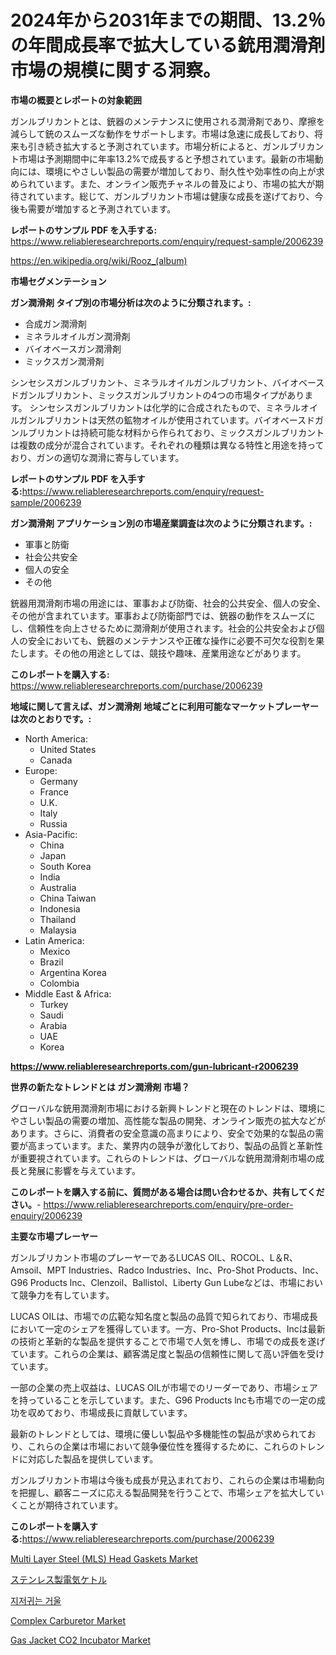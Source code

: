 <p><h1>2024年から2031年までの期間、13.2％の年間成長率で拡大している銃用潤滑剤市場の規模に関する洞察。</h1></p><p><strong>市場の概要とレポートの対象範囲</strong></p>
<p><p>ガンルブリカントとは、銃器のメンテナンスに使用される潤滑剤であり、摩擦を減らして銃のスムーズな動作をサポートします。市場は急速に成長しており、将来も引き続き拡大すると予測されています。市場分析によると、ガンルブリカント市場は予測期間中に年率13.2%で成長すると予想されています。最新の市場動向には、環境にやさしい製品の需要が増加しており、耐久性や効率性の向上が求められています。また、オンライン販売チャネルの普及により、市場の拡大が期待されています。総じて、ガンルブリカント市場は健康な成長を遂げており、今後も需要が増加すると予測されています。</p></p>
<p><strong>レポートのサンプル PDF を入手する:</strong> <a href="https://www.reliableresearchreports.com/enquiry/request-sample/2006239">https://www.reliableresearchreports.com/enquiry/request-sample/2006239</a></p>
<p><a href="https://en.wikipedia.org/wiki/Rooz_(album)">https://en.wikipedia.org/wiki/Rooz_(album)</a></p>
<p><strong>市場セグメンテーション</strong></p>
<p><strong>ガン潤滑剤 タイプ別の市場分析は次のように分類されます。:</strong></p>
<p><ul><li>合成ガン潤滑剤</li><li>ミネラルオイルガン潤滑剤</li><li>バイオベースガン潤滑剤</li><li>ミックスガン潤滑剤</li></ul></p>
<p><p>シンセシスガンルブリカント、ミネラルオイルガンルブリカント、バイオベースドガンルブリカント、ミックスガンルブリカントの4つの市場タイプがあります。 シンセシスガンルブリカントは化学的に合成されたもので、ミネラルオイルガンルブリカントは天然の鉱物オイルが使用されています。バイオベースドガンルブリカントは持続可能な材料から作られており、ミックスガンルブリカントは複数の成分が混合されています。それぞれの種類は異なる特性と用途を持っており、ガンの適切な潤滑に寄与しています。</p></p>
<p><strong>レポートのサンプル PDF を入手する:</strong><a href="https://www.reliableresearchreports.com/enquiry/request-sample/2006239">https://www.reliableresearchreports.com/enquiry/request-sample/2006239</a></p>
<p><strong> ガン潤滑剤 アプリケーション別の市場産業調査は次のように分類されます。:</strong></p>
<p><ul><li>軍事と防衛</li><li>社会公共安全</li><li>個人の安全</li><li>その他</li></ul></p>
<p><p>銃器用潤滑剤市場の用途には、軍事および防衛、社会的公共安全、個人の安全、その他が含まれています。軍事および防衛部門では、銃器の動作をスムーズにし、信頼性を向上させるために潤滑剤が使用されます。社会的公共安全および個人の安全においても、銃器のメンテナンスや正確な操作に必要不可欠な役割を果たします。その他の用途としては、競技や趣味、産業用途などがあります。</p></p>
<p><strong>このレポートを購入する:</strong> <a href="https://www.reliableresearchreports.com/purchase/2006239">https://www.reliableresearchreports.com/purchase/2006239</a></p>
<p><strong>地域に関して言えば、ガン潤滑剤 地域ごとに利用可能なマーケットプレーヤーは次のとおりです。:</strong></p>
<p><ul>
    <li>
        North America:
        <ul>
            <li>United States</li>
            <li>Canada</li>
        </ul>
    </li>
    <li>
        Europe:
        <ul>
            <li>Germany</li>
            <li>France</li>
            <li>U.K.</li>
            <li>Italy</li>
            <li>Russia</li>
        </ul>
    </li>
    <li>
        Asia-Pacific:
        <ul>
            <li>China</li>
            <li>Japan</li>
            <li>South Korea</li>
            <li>India</li>
            <li>Australia</li>
            <li>China Taiwan</li>
            <li>Indonesia</li>
            <li>Thailand</li>
            <li>Malaysia</li>
        </ul>
    </li>
    <li>
        Latin America:
        <ul>
            <li>Mexico</li>
            <li>Brazil</li>
            <li>Argentina Korea</li>
            <li>Colombia</li>
        </ul>
    </li>
    <li>
        Middle East & Africa:
        <ul>
            <li>Turkey</li>
            <li>Saudi</li>
            <li>Arabia</li>
            <li>UAE</li>
            <li>Korea</li>
        </ul>
    </li>
    </ul></p>
<p><strong><a href="https://www.reliableresearchreports.com/gun-lubricant-r2006239">https://www.reliableresearchreports.com/gun-lubricant-r2006239</a></strong></p>
<p><strong>世界の新たなトレンドとは ガン潤滑剤 市場？</strong></p>
<p><p>グローバルな銃用潤滑剤市場における新興トレンドと現在のトレンドは、環境にやさしい製品の需要の増加、高性能な製品の開発、オンライン販売の拡大などがあります。さらに、消費者の安全意識の高まりにより、安全で効果的な製品の需要が高まっています。また、業界内の競争が激化しており、製品の品質と革新性が重要視されています。これらのトレンドは、グローバルな銃用潤滑剤市場の成長と発展に影響を与えています。</p></p>
<p><strong>このレポートを購入する前に、質問がある場合は問い合わせるか、共有してください。</strong>- <a href="https://www.reliableresearchreports.com/enquiry/pre-order-enquiry/2006239">https://www.reliableresearchreports.com/enquiry/pre-order-enquiry/2006239</a></p>
<p><strong>主要な市場プレーヤー</strong></p>
<p><p>ガンルブリカント市場のプレーヤーであるLUCAS OIL、ROCOL、L＆R、Amsoil、MPT Industries、Radco Industries、Inc、Pro-Shot Products、Inc、G96 Products lnc、Clenzoil、Ballistol、Liberty Gun Lubeなどは、市場において競争力を有しています。</p><p>LUCAS OILは、市場での広範な知名度と製品の品質で知られており、市場成長において一定のシェアを獲得しています。一方、Pro-Shot Products、Incは最新の技術と革新的な製品を提供することで市場で人気を博し、市場での成長を遂げています。これらの企業は、顧客満足度と製品の信頼性に関して高い評価を受けています。</p><p>一部の企業の売上収益は、LUCAS OILが市場でのリーダーであり、市場シェアを持っていることを示しています。また、G96 Products lncも市場での一定の成功を収めており、市場成長に貢献しています。</p><p>最新のトレンドとしては、環境に優しい製品や多機能性の製品が求められており、これらの企業は市場において競争優位性を獲得するために、これらのトレンドに対応した製品を提供しています。</p><p>ガンルブリカント市場は今後も成長が見込まれており、これらの企業は市場動向を把握し、顧客ニーズに応える製品開発を行うことで、市場シェアを拡大していくことが期待されています。</p></p>
<p><strong>このレポートを購入する:</strong><a href="https://www.reliableresearchreports.com/purchase/2006239">https://www.reliableresearchreports.com/purchase/2006239</a></p>
<p><p><a href="https://medium.com/@luke.bailey5468/analyzing-multi-layer-steel-mls-head-gaskets-market-dynamics-and-growth-drivers-and-forecasted-33c72807b1d2">Multi Layer Steel (MLS) Head Gaskets Market</a></p><p><a href="https://github.com/roulaayoub-saad/Market-Research-Report-List-3/blob/main/335749853789.md">ステンレス製電気ケトル</a></p><p><a href="https://github.com/KellyLyncyh543964/Market-Research-Report-List-3/blob/main/777737968555.md">지저귀는 거울</a></p><p><a href="https://issuu.com/reportprime-2/docs/complex-carburetor-market-size-2030.pptx">Complex Carburetor Market</a></p><p><a href="https://issuu.com/reportprime-2/docs/gas-jacket-co2-incubator-market-size-2030.pptx">Gas Jacket CO2 Incubator Market</a></p></p>